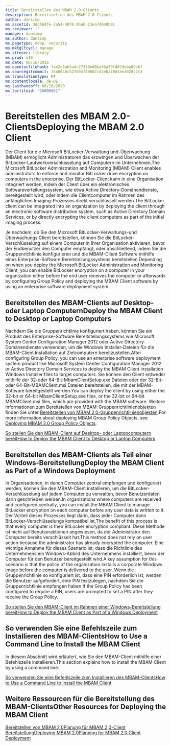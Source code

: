 ```yaml
---
title: Bereitstellen des MBAM 2.0-Clients
description: Bereitstellen des MBAM 2.0-Clients
author: dansimp
ms.assetid: 3dd584fe-2a54-40f0-9bab-13ea74040b01
ms.reviewer: ''
manager: dansimp
ms.author: dansimp
ms.pagetype: mdop, security
ms.mktglfcycl: manage
ms.sitesec: library
ms.prod: w10
ms.date: 06/16/2016
ms.openlocfilehash: fa42c8ab3adc273f0e00ba56a59f487deba89c6f
ms.sourcegitcommit: 354664bc527d93f80687cd2eba70d1eea024c7c3
ms.translationtype: MT
ms.contentlocale: de-DE
ms.lasthandoff: 06/26/2020
ms.locfileid: "10809961"
---
```

# <span data-ttu-id="e7abb-103">Bereitstellen des MBAM 2.0-Clients</span><span class="sxs-lookup"><span data-stu-id="e7abb-103">Deploying the MBAM 2.0 Client</span></span>


<span data-ttu-id="e7abb-104">Der Client für die Microsoft BitLocker-Verwaltung und-Überwachung (MBAM) ermöglicht Administratoren das erzwingen und Überwachen der BitLocker-Laufwerkverschlüsselung auf Computern im Unternehmen.</span><span class="sxs-lookup"><span data-stu-id="e7abb-104">The Microsoft BitLocker Administration and Monitoring (MBAM) Client enables administrators to enforce and monitor BitLocker drive encryption on computers in the enterprise.</span></span> <span data-ttu-id="e7abb-105">Der BitLocker-Client kann in eine Organisation integriert werden, indem der Client über ein elektronisches Softwareverteilungssystem, wie etwa Active Directory-Domänendienste, bereitgestellt wird, oder indem die Clientcomputer im Rahmen des anfänglichen Imaging-Prozesses direkt verschlüsselt werden.</span><span class="sxs-lookup"><span data-stu-id="e7abb-105">The BitLocker client can be integrated into an organization by deploying the client through an electronic software distribution system, such as Active Directory Domain Services, or by directly encrypting the client computers as part of the initial imaging process.</span></span>

<span data-ttu-id="e7abb-106">Je nachdem, ob Sie den Microsoft BitLocker-Verwaltungs-und Überwachungs Client bereitstellen, können Sie die BitLocker-Verschlüsselung auf einem Computer in Ihrer Organisation aktivieren, bevor der Endbenutzer den Computer empfängt, oder anschließend, indem Sie die Gruppenrichtlinie konfigurieren und die MBAM-Client Software mithilfe eines Enterprise-Software Bereitstellungssystems bereitstellen.</span><span class="sxs-lookup"><span data-stu-id="e7abb-106">Depending on when you deploy the Microsoft BitLocker Administration and Monitoring Client, you can enable BitLocker encryption on a computer in your organization either before the end user receives the computer or afterwards by configuring Group Policy and deploying the MBAM Client software by using an enterprise software deployment system.</span></span>

## <span data-ttu-id="e7abb-107">Bereitstellen des MBAM-Clients auf Desktop-oder Laptop Computern</span><span class="sxs-lookup"><span data-stu-id="e7abb-107">Deploy the MBAM Client to Desktop or Laptop Computers</span></span>


<span data-ttu-id="e7abb-108">Nachdem Sie die Gruppenrichtlinie konfiguriert haben, können Sie ein Produkt des Enterprise-Software Bereitstellungssystems wie Microsoft System Center Configuration Manager 2012 oder Active Directory-Domänendienste verwenden, um die Windows Installer-Dateien für die MBAM-Client Installation auf Zielcomputern bereitzustellen.</span><span class="sxs-lookup"><span data-stu-id="e7abb-108">After configuring Group Policy, you can use an enterprise software deployment system product like Microsoft System Center Configuration Manager 2012 or Active Directory Domain Services to deploy the MBAM Client installation Windows Installer files to target computers.</span></span> <span data-ttu-id="e7abb-109">Sie können den Client entweder mithilfe der 32-oder 64-Bit-MbamClientSetup.exe Dateien oder der 32-Bit-oder 64-Bit-MBAMClient.msi Dateien bereitstellen, die mit der MBAM-Software bereitgestellt werden.</span><span class="sxs-lookup"><span data-stu-id="e7abb-109">You can deploy the client by using either the 32-bit or 64-bit MbamClientSetup.exe files, or the 32-bit or 64-bit MBAMClient.msi files, which are provided with the MBAM software.</span></span> <span data-ttu-id="e7abb-110">Weitere Informationen zum Bereitstellen von MBAM-Gruppenrichtlinienobjekten finden Sie unter [Bereitstellen von MBAM 2,0-Gruppenrichtlinienobjekten](deploying-mbam-20-group-policy-objects-mbam-2.md).</span><span class="sxs-lookup"><span data-stu-id="e7abb-110">For more information about deploying MBAM Group Policy Objects, see [Deploying MBAM 2.0 Group Policy Objects](deploying-mbam-20-group-policy-objects-mbam-2.md).</span></span>

[<span data-ttu-id="e7abb-111">So stellen Sie den MBAM-Client auf Desktop- oder Laptopcomputern bereit</span><span class="sxs-lookup"><span data-stu-id="e7abb-111">How to Deploy the MBAM Client to Desktop or Laptop Computers</span></span>](how-to-deploy-the-mbam-client-to-desktop-or-laptop-computers-mbam-2.md)

## <span data-ttu-id="e7abb-112">Bereitstellen des MBAM-Clients als Teil einer Windows-Bereitstellung</span><span class="sxs-lookup"><span data-stu-id="e7abb-112">Deploy the MBAM Client as Part of a Windows Deployment</span></span>


<span data-ttu-id="e7abb-113">In Organisationen, in denen Computer zentral empfangen und konfiguriert werden, können Sie den MBAM-Client installieren, um die BitLocker-Verschlüsselung auf jedem Computer zu verwalten, bevor Benutzerdaten darin geschrieben werden.</span><span class="sxs-lookup"><span data-stu-id="e7abb-113">In organizations where computers are received and configured centrally, you can install the MBAM Client to manage BitLocker encryption on each computer before any user data is written to it.</span></span> <span data-ttu-id="e7abb-114">Der Vorteil dieses Prozesses liegt darin, dass jeder Computer dann BitLocker-Verschlüsselungs kompatibel ist.</span><span class="sxs-lookup"><span data-stu-id="e7abb-114">The benefit of this process is that every computer is then BitLocker encryption compliant.</span></span> <span data-ttu-id="e7abb-115">Diese Methode ist nicht auf Benutzeraktionen angewiesen, da der Administrator den Computer bereits verschlüsselt hat.</span><span class="sxs-lookup"><span data-stu-id="e7abb-115">This method does not rely on user action because the administrator has already encrypted the computer.</span></span> <span data-ttu-id="e7abb-116">Eine wichtige Annahme für dieses Szenario ist, dass die Richtlinie des Unternehmens ein Windows-Abbild des Unternehmens installiert, bevor der Computer für den Benutzer bereitgestellt wird.</span><span class="sxs-lookup"><span data-stu-id="e7abb-116">A key assumption for this scenario is that the policy of the organization installs a corporate Windows image before the computer is delivered to the user.</span></span> <span data-ttu-id="e7abb-117">Wenn die Gruppenrichtlinie so konfiguriert ist, dass eine PIN erforderlich ist, werden die Benutzer aufgefordert, eine PIN festzulegen, nachdem Sie die Gruppenrichtlinie empfangen haben.</span><span class="sxs-lookup"><span data-stu-id="e7abb-117">If the Group Policy has been configured to require a PIN, users are prompted to set a PIN after they receive the Group Policy.</span></span>

[<span data-ttu-id="e7abb-118">So stellen Sie den MBAM-Client im Rahmen einer Windows-Bereitstellung bereit</span><span class="sxs-lookup"><span data-stu-id="e7abb-118">How to Deploy the MBAM Client as Part of a Windows Deployment</span></span>](how-to-deploy-the-mbam-client-as-part-of-a-windows-deployment-mbam-2.md)

## <span data-ttu-id="e7abb-119">So verwenden Sie eine Befehlszeile zum Installieren des MBAM-Clients</span><span class="sxs-lookup"><span data-stu-id="e7abb-119">How to Use a Command Line to Install the MBAM Client</span></span>


<span data-ttu-id="e7abb-120">In diesem Abschnitt wird erläutert, wie Sie den MBAM-Client mithilfe einer Befehlszeile installieren.</span><span class="sxs-lookup"><span data-stu-id="e7abb-120">This section explains how to install the MBAM Client by using a command line.</span></span>

[<span data-ttu-id="e7abb-121">So verwenden Sie eine Befehlszeile zum Installieren des MBAM-Clients</span><span class="sxs-lookup"><span data-stu-id="e7abb-121">How to Use a Command Line to Install the MBAM Client</span></span>](how-to-use-a-command-line-to-install-the-mbam-client.md)

## <span data-ttu-id="e7abb-122">Weitere Ressourcen für die Bereitstellung des MBAM-Clients</span><span class="sxs-lookup"><span data-stu-id="e7abb-122">Other Resources for Deploying the MBAM Client</span></span>


<span data-ttu-id="e7abb-123">[Bereitstellen von MBAM 2,0](deploying-mbam-20-mbam-2.md)[Planung für MBAM 2,0-Client Bereitstellung](planning-for-mbam-20-client-deployment-mbam-2.md)</span><span class="sxs-lookup"><span data-stu-id="e7abb-123">[Deploying MBAM 2.0](deploying-mbam-20-mbam-2.md)[Planning for MBAM 2.0 Client Deployment](planning-for-mbam-20-client-deployment-mbam-2.md)</span></span>

 

 





